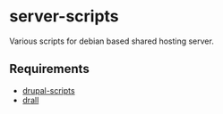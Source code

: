 # server-scripts
Various scripts for debian based shared hosting server.

## Requirements
- [drupal-scripts](https://github.com/popstas/drupal-scripts)
- [drall](https://github.com/popstas/drall)

